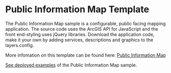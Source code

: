 # Public Information Map Template 

The Public Information Map sample is a configurable, public facing mapping application. The source code uses the ArcGIS API for JavaScript and the front end-styling uses jQuery libraries. Download the application code, make it your own by adding services, descriptions and graphics to the layers.config. 


More infomation on this template can be found here: [Public Information Map](http://dcdev.maps.arcgis.com/home/item.html?id=f9a10a4ca542432ba180309dd5108d5d)

[See deployed examples](http://www.esri.com/services/disaster-response/index.html) of the Public Information Map sample.
